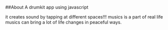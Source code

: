 ##About
A drumkit app using javascript 


it creates sound by tapping at different spaces!!!
musics is a part of real life
musics can bring a lot of life changes in peaceful ways.



